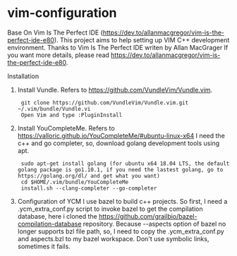 # vim-configuration
Base On Vim Is The Perfect IDE 
(https://dev.to/allanmacgregor/vim-is-the-perfect-ide-e80). 
This project aims to help setting up VIM C++ development environment. Thanks to Vim Is The Perfect IDE writen by 
Allan MacGrager
If you want more details, please read https://dev.to/allanmacgregor/vim-is-the-perfect-ide-e80.

Installation
1. Install Vundle. Refers to  https://github.com/VundleVim/Vundle.vim.

        git clone https://github.com/VundleVim/Vundle.vim.git ~/.vim/bundle/Vundle.vi
        Open Vim and type :PluginInstall

2. Install YouCompleteMe. Refers to https://valloric.github.io/YouCompleteMe/#ubuntu-linux-x64
   I need the c++ and go completer, so, download golang development tools using apt.
		
		sudo apt-get install golang (for ubuntu x64 18.04 LTS, the default golang package is go1.10.1, if you need the lastest golang, go to https://golang.org/dl/ and get what you want) 
		cd $HOME/.vim/bundle/YouCompleteMe
		install.sh --clang-completer --go-completer

3. Configuration of YCM
    I use bazel to build c++ projects. So first, I need a .ycm_extra_conf.py script to invoke bazel to get the compilation database, here i cloned the https://github.com/grailbio/bazel-compilation-database repository. Because --aspects option of bazel no longer supports bzl file path, so, I need to copy the .ycm_extra_conf.py and aspects.bzl to my bazel workspace. Don't use symbolic links, sometimes it fails.
